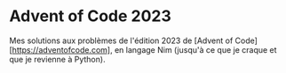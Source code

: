 # Advent of Code 2023

Mes solutions aux problèmes de l'édition 2023 de [Advent of Code][https://adventofcode.com], en langage Nim (jusqu'à ce que je craque et que je revienne à Python).
